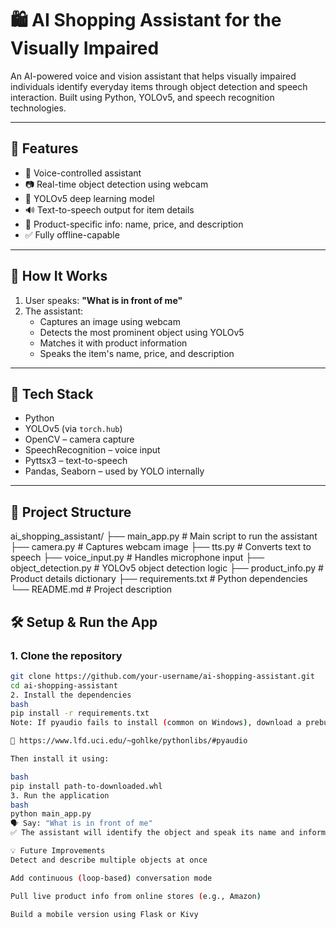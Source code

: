 # 🛍️ AI Shopping Assistant for the Visually Impaired

An AI-powered voice and vision assistant that helps visually impaired individuals identify everyday items through object detection and speech interaction. Built using Python, YOLOv5, and speech recognition technologies.

---

## 🚀 Features

- 🎤 Voice-controlled assistant  
- 📷 Real-time object detection using webcam  
- 🧠 YOLOv5 deep learning model  
- 🔊 Text-to-speech output for item details  
- 🛒 Product-specific info: name, price, and description  
- ✅ Fully offline-capable  

---

## 📸 How It Works

1. User speaks: **"What is in front of me"**  
2. The assistant:
   - Captures an image using webcam  
   - Detects the most prominent object using YOLOv5  
   - Matches it with product information  
   - Speaks the item's name, price, and description  

---

## 🧠 Tech Stack

- Python  
- YOLOv5 (via `torch.hub`)  
- OpenCV – camera capture  
- SpeechRecognition – voice input  
- Pyttsx3 – text-to-speech  
- Pandas, Seaborn – used by YOLO internally  

---

## 📂 Project Structure

ai_shopping_assistant/
├── main_app.py # Main script to run the assistant
├── camera.py # Captures webcam image
├── tts.py # Converts text to speech
├── voice_input.py # Handles microphone input
├── object_detection.py # YOLOv5 object detection logic
├── product_info.py # Product details dictionary
├── requirements.txt # Python dependencies
└── README.md # Project description


## 🛠️ Setup & Run the App

### 1. Clone the repository

```bash
git clone https://github.com/your-username/ai-shopping-assistant.git
cd ai-shopping-assistant
2. Install the dependencies
bash
pip install -r requirements.txt
Note: If pyaudio fails to install (common on Windows), download a prebuilt .whl file from:

🔗 https://www.lfd.uci.edu/~gohlke/pythonlibs/#pyaudio

Then install it using:

bash
pip install path-to-downloaded.whl
3. Run the application
bash
python main_app.py
🗣️ Say: "What is in front of me"
✅ The assistant will identify the object and speak its name and information.

💡 Future Improvements
Detect and describe multiple objects at once

Add continuous (loop-based) conversation mode

Pull live product info from online stores (e.g., Amazon)

Build a mobile version using Flask or Kivy



